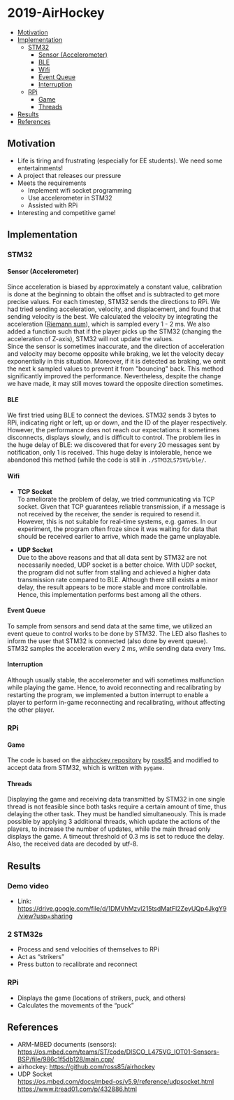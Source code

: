 # 2019-AirHockey
* [Motivation](#motivation)
* [Implementation](#implementation)
    * [STM32](stm32)
        * [Sensor (Accelerometer)](#sensor-(accelerometer))
        * [BLE](#ble)
        * [Wifi](#wifi)
        * [Event Queue](#event-queue)
        * [Interruption](#interruption)
    * [RPi](#rpi)
        * [Game](#game)
        * [Threads](#threads)
* [Results](#results)
* [References](#references)


## Motivation
* Life is tiring and frustrating (especially for EE students). We need some entertainments!
* A project that releases our pressure
* Meets the requirements
    * Implement wifi socket programming
    * Use accelerometer in STM32
    * Assisted with RPi
* Interesting and competitive game!

## Implementation
### STM32
#### Sensor (Accelerometer)
Since acceleration is biased by approximately a constant value, calibration is done at the beginning to obtain the offset and is subtracted to get more precise values. For each timestep, STM32 sends the directions to RPi. We had tried sending acceleration, velocity, and displacement, and found that sending velocity is the best. We calculated the velocity by integrating the acceleration ([Riemann sum](https://en.wikipedia.org/wiki/Riemann_sum)), which is sampled every 1 - 2 ms. We also added a function such that if the player picks up the STM32 (changing the acceleration of Z-axis), STM32 will not update the values.  
Since the sensor is sometimes inaccurate, and the direction of acceleration and velocity may become opposite while braking, we let the velocity decay exponentially in this situation. Moreover, if it is detected as braking, we omit the next k sampled values to prevent it from "bouncing" back. This method significantly improved the performance. Nevertheless, despite the change we have made, it may still moves toward the opposite direction sometimes.

#### BLE
We first tried using BLE to connect the devices. STM32 sends 3 bytes to RPi, indicating right or left, up or down, and the ID of the player respectively. However, the performance does not reach our expectations: it sometimes disconnects, displays slowly, and is difficult to control. The problem lies in the huge delay of BLE: we discovered that for every 20 messages sent by notification, only 1 is received. This huge delay is intolerable, hence we abandoned this method (while the code is still in `./STM32LS75VG/ble/`.

#### Wifi
* **TCP Socket**  
To ameliorate the problem of delay, we tried communicating via TCP socket. Given that TCP guarantees reliable transmission, if a message is not received by the receiver, the sender is required to resend it. However, this is not suitable for real-time systems, e.g. games. In our experiment, the program often froze since it was waiting for data that should be received earlier to arrive, which made the game unplayable.

* **UDP Socket**  
Due to the above reasons and that all data sent by STM32 are not necessarily needed, UDP socket is a better choice. With UDP socket, the program did not suffer from stalling and achieved a higher data transmission rate compared to BLE. Although there still exists a minor delay, the result appears to be more stable and more controllable. Hence, this implementation performs best among all the others.

#### Event Queue
To sample from sensors and send data at the same time, we utilized an event queue to control works to be done by STM32. The LED also flashes to inform the user that STM32 is connected (also done by event queue). STM32 samples the acceleration every 2 ms, while sending data every 1ms.

#### Interruption
Although usually stable, the accelerometer and wifi sometimes malfunction while playing the game. Hence, to avoid reconnecting and recalibrating by restarting the program, we implemented a button interrupt to enable a player to perform in-game reconnecting and recalibrating, without affecting the other player.

### RPi
#### Game
The code is based on the [airhockey repository](https://github.com/ross85/airhockey) by [ross85](https://githuv.com/ross85) and modified to accept data from STM32, which is written with `pygame`.

#### Threads
Displaying the game and receiving data transmitted by STM32 in one single thread is not feasible since both tasks require a certain amount of time, thus delaying the other task. They must be handled simultaneously. This is made possible by applying 3 additional threads, which update the actions of the players, to increase the number of updates, while the main thread only displays the game. A timeout threshold of 0.3 ms is set to reduce the delay. Also, the received data are decoded by utf-8.

## Results
### Demo video
* Link: https://drive.google.com/file/d/1DMVhMzvl215tsdMatFl2ZeyUQp4JkgY9/view?usp=sharing
### 2 STM32s
* Process and send velocities of themselves to RPi
* Act as “strikers”
* Press button to recalibrate and reconnect

### RPi 
* Displays the game (locations of strikers, puck, and others)
* Calculates the movements of the “puck”

## References
* ARM-MBED documents (sensors):  https://os.mbed.com/teams/ST/code/DISCO_L475VG_IOT01-Sensors-BSP/file/986c1f5db128/main.cpp/
* airhockey: https://github.com/ross85/airhockey
* UDP Socket  
https://os.mbed.com/docs/mbed-os/v5.9/reference/udpsocket.html  
https://www.itread01.com/p/432886.html


